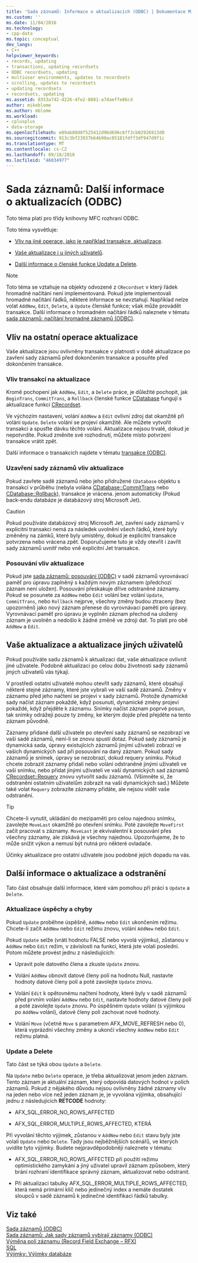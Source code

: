 ```yaml
---
title: 'Sada záznamů: Informace o aktualizacích (ODBC) | Dokumentace Microsoftu'
ms.custom: ''
ms.date: 11/04/2016
ms.technology:
- cpp-data
ms.topic: conceptual
dev_langs:
- C++
helpviewer_keywords:
- records, updating
- transactions, updating recordsets
- ODBC recordsets, updating
- multiuser environments, updates to recordsets
- scrolling, updates to recordsets
- updating recordsets
- recordsets, updating
ms.assetid: 0353a742-d226-4fe2-8881-a7daeffe86cd
author: mikeblome
ms.author: mblome
ms.workload:
- cplusplus
- data-storage
ms.openlocfilehash: e09ab80d8f525412d96d696c6ff3cb02926913d0
ms.sourcegitcommit: 913c3bf23937b64b90ac05181fdff3df947d9f1c
ms.translationtype: MT
ms.contentlocale: cs-CZ
ms.lasthandoff: 09/18/2018
ms.locfileid: "46034977"
---
```

# <a name="recordset-more-about-updates-odbc"></a>Sada záznamů: Další informace o aktualizacích (ODBC)

Toto téma platí pro třídy knihovny MFC rozhraní ODBC.  
  
Toto téma vysvětluje:  
  
- [Vliv na jiné operace, jako je například transakce, aktualizace](#_core_how_transactions_affect_updates).  
  
- [Vaše aktualizace i u jiných uživatelů](#_core_your_updates_and_the_updates_of_other_users).  
  
- [Další informace o členské funkce Update a Delete](#_core_more_about_update_and_delete).  
  
> [!NOTE]
>  Toto téma se vztahuje na objekty odvozené z `CRecordset` v který řádek hromadné načítání není implementovaná. Pokud jste implementovali hromadné načítání řádků, některé informace se nevztahují. Například nelze volat `AddNew`, `Edit`, `Delete`, a `Update` členské funkce; však může provádět transakce. Další informace o hromadném načítání řádků naleznete v tématu [sada záznamů: načítání hromadné záznamů (ODBC)](../../data/odbc/recordset-fetching-records-in-bulk-odbc.md).  
  
##  <a name="_core_how_other_operations_affect_updates"></a> Vliv na ostatní operace aktualizace  

Vaše aktualizace jsou ovlivněny transakce v platnosti v době aktualizace po zavření sady záznamů před dokončením transakce a posuňte před dokončením transakce.  
  
###  <a name="_core_how_transactions_affect_updates"></a> Vliv transakcí na aktualizace  

Kromě pochopení jak `AddNew`, `Edit`, a `Delete` práce, je důležité pochopit, jak `BeginTrans`, `CommitTrans`, a `Rollback` členské funkce [CDatabase](../../mfc/reference/cdatabase-class.md) fungují s aktualizace funkcí [CRecordset](../../mfc/reference/crecordset-class.md).  
  
Ve výchozím nastavení, volání `AddNew` a `Edit` ovlivní zdroj dat okamžitě při volání `Update`. `Delete` volání se projeví okamžitě. Ale můžete vytvořit transakci a spusťte dávku těchto volání. Aktualizace nejsou trvalé, dokud je nepotvrdíte. Pokud změníte své rozhodnutí, můžete místo potvrzení transakce vrátit zpět.  
  
Další informace o transakcích najdete v tématu [transakce (ODBC)](../../data/odbc/transaction-odbc.md).  
  
###  <a name="_core_how_closing_the_recordset_affects_updates"></a> Uzavření sady záznamů vliv aktualizace  

Pokud zavřete sadě záznamů nebo jeho přidružené `CDatabase` objektu s transakcí v průběhu (nebyla volána [CDatabase::CommitTrans](../../mfc/reference/cdatabase-class.md#committrans) nebo [CDatabase::Rollback](../../mfc/reference/cdatabase-class.md#rollback)), transakce je vrácena. jenom automaticky (Pokud back-endu databáze je databázový stroj Microsoft Jet).  
  
> [!CAUTION]
>  Pokud používáte databázový stroj Microsoft Jet, zavření sady záznamů v explicitní transakci nemá za následek uvolnění všech řádků, které byly změněny na zámků, které byly umístěny, dokud je explicitní transakce potvrzena nebo vrácena zpět. Doporučujeme tuto je vždy otevřít i zavřít sady záznamů uvnitř nebo vně explicitní Jet transakce.  
  
###  <a name="_core_how_scrolling_affects_updates"></a> Posouvání vliv aktualizace  

Pokud jste [sada záznamů: posouvání (ODBC)](../../data/odbc/recordset-scrolling-odbc.md) v sadě záznamů vyrovnávací paměť pro úpravu zaplněný s každým novým záznamem (předchozí záznam není uložen). Posouvání přeskakuje dříve odstraněné záznamy. Pokud se posunete za `AddNew` nebo `Edit` volání bez volání `Update`, `CommitTrans`, nebo `Rollback` nejprve, všechny změny budou ztraceny (bez upozornění) jako nový záznam přenese do vyrovnávací paměti pro úpravy. Vyrovnávací paměť pro úpravu je vyplněn záznam přechod na uložený záznam je uvolněn a nedošlo k žádné změně ve zdroji dat. To platí pro obě `AddNew` a `Edit`.  
  
##  <a name="_core_your_updates_and_the_updates_of_other_users"></a> Vaše aktualizace a aktualizace jiných uživatelů  

Pokud používáte sadu záznamů k aktualizaci dat, vaše aktualizace ovlivnit jiné uživatele. Podobně aktualizací po celou dobu životnosti sady záznamů jiných uživatelů vás týkají.  
  
V prostředí ostatní uživatelé mohou otevřít sady záznamů, které obsahují některé stejné záznamy, které jste vybrali ve vaší sadě záznamů. Změny v záznamu před jeho načtení se projeví v sady záznamů. Protože dynamické sady načíst záznam pokaždé, když posunutí, dynamické změny projeví pokaždé, když přejděte k záznamu. Snímky načíst záznam poprvé posun, tak snímky odrážejí pouze ty změny, ke kterým dojde před přejděte na tento záznam původně.  
  
Záznamy přidané další uživatele po otevření sady záznamů se nezobrazí ve vaší sadě záznamů, není-li se znovu spustí dotaz. Pokud sady záznamů je dynamická sada, úpravy existujících záznamů jinými uživateli zobrazí ve vašich dynamických sad při posouvání na daný záznam. Pokud sady záznamů je snímek, úpravy se nezobrazí, dokud requery snímku. Pokud chcete zobrazit záznamy přidali nebo volání odstraněné jinými uživateli ve vaší snímku, nebo přidat jinými uživateli ve vaší dynamických sad záznamů [CRecordset::Requery](../../mfc/reference/crecordset-class.md#requery) znovu vytvořit sadu záznamů. (Všimněte si, že odstranění ostatním uživatelům zobrazit na vaší dynamických sad.) Můžete také volat `Requery` zobrazíte záznamy přidáte, ale nejsou vidět vaše odstranění.  
  
> [!TIP]
>  Chcete-li vynutit, ukládání do mezipaměti pro celou najednou snímku, zavolejte `MoveLast` okamžitě po otevření snímku. Poté zavolejte `MoveFirst` začít pracovat s záznamy. `MoveLast` je ekvivalentní k posouvání přes všechny záznamy, ale získává je všechny najednou. Upozorňujeme, že to může snížit výkon a nemusí být nutná pro některé ovladače.  
  
Účinky aktualizace pro ostatní uživatele jsou podobné jejich dopadu na vás.  
  
##  <a name="_core_more_about_update_and_delete"></a> Další informace o aktualizace a odstranění  

Tato část obsahuje další informace, které vám pomohou při práci s `Update` a `Delete`.  
  
### <a name="update-success-and-failure"></a>Aktualizace úspěchy a chyby  

Pokud `Update` proběhne úspěšně, `AddNew` nebo `Edit` ukončením režimu. Chcete-li začít `AddNew` nebo `Edit` režimu znovu, volání `AddNew` nebo `Edit`.  
  
Pokud `Update` selže (vrátí hodnotu FALSE nebo vyvolá výjimku), zůstanou v `AddNew` nebo `Edit` režim, v závislosti na funkci, která jste volali poslední. Potom můžete provést jednu z následujících:  
  
- Upravit pole datového člena a zkuste `Update` znovu.  
  
- Volání `AddNew` obnovit datové členy polí na hodnotu Null, nastavte hodnoty datové členy polí a poté zavolejte `Update` znovu.  
  
- Volání `Edit` k opětovnému načtení hodnoty, které byly v sadě záznamů před prvním volání `AddNew` nebo `Edit`, nastavte hodnoty datové členy polí a poté zavolejte `Update` znovu. Po úspěšném `Update` volání (s výjimkou po `AddNew` volání), datové členy polí zachovat nové hodnoty.  
  
- Volání `Move` (včetně `Move` s parametrem AFX_MOVE_REFRESH nebo 0), která vyprázdní všechny změny a ukončí všechny `AddNew` nebo `Edit` režimu platná.  
  
### <a name="update-and-delete"></a>Update a Delete  

Tato část se týká obou `Update` a `Delete`.  
  
Na `Update` nebo `Delete` operace, je třeba aktualizovat jenom jeden záznam. Tento záznam je aktuální záznam, který odpovídá datových hodnot v polích záznamů. Pokud z nějakého důvodu nejsou ovlivněny žádné záznamy vliv na jeden nebo více než jeden záznam je, je vyvolána výjimka, obsahující jednu z následujících **RETCODE** hodnoty:  
  
- AFX_SQL_ERROR_NO_ROWS_AFFECTED  
  
- AFX_SQL_ERROR_MULTIPLE_ROWS_AFFECTED, KTERÁ  
  
Při vyvolání těchto výjimek, zůstanou v `AddNew` nebo `Edit` stavu byly jste volali `Update` nebo `Delete`. Tady jsou nejběžnějších scénářů, ve kterých uvidíte tyto výjimky. Budete nejpravděpodobněji naleznete v tématu:  
  
- AFX_SQL_ERROR_NO_ROWS_AFFECTED při použití režimu optimistického zamykání a jiný uživatel upravil záznam způsobem, který brání rozhraní identifikace správný záznam, aktualizovat nebo odstranit.  
  
- Při aktualizaci tabulky AFX_SQL_ERROR_MULTIPLE_ROWS_AFFECTED, která nemá primární klíč nebo jedinečný index a nemáte dostatek sloupců v sadě záznamů k jedinečné identifikaci řádků tabulky.  
  
## <a name="see-also"></a>Viz také  

[Sada záznamů (ODBC)](../../data/odbc/recordset-odbc.md)<br/>
[Sada záznamů: Jak sady záznamů vybírají záznamy (ODBC)](../../data/odbc/recordset-how-recordsets-select-records-odbc.md)<br/>
[Výměna polí záznamu (Record Field Exchange – RFX)](../../data/odbc/record-field-exchange-rfx.md)<br/>
[SQL](../../data/odbc/sql.md)<br/>
[Výjimky: Výjimky databáze](../../mfc/exceptions-database-exceptions.md)